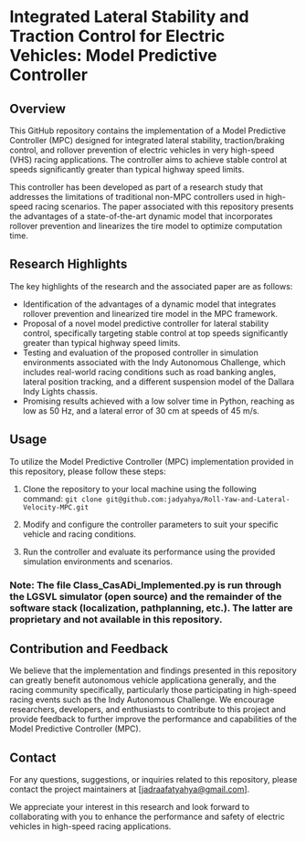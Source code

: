 # Integrated Lateral Stability and Traction Control for Electric Vehicles: Model Predictive Controller

## Overview

This GitHub repository contains the implementation of a Model Predictive Controller (MPC) designed for integrated lateral stability, traction/braking control, and rollover prevention of electric vehicles in very high-speed (VHS) racing applications. The controller aims to achieve stable control at speeds significantly greater than typical highway speed limits.

This controller has been developed as part of a research study that addresses the limitations of traditional non-MPC controllers used in high-speed racing scenarios. The paper associated with this repository presents the advantages of a state-of-the-art dynamic model that incorporates rollover prevention and linearizes the tire model to optimize computation time.

## Research Highlights

The key highlights of the research and the associated paper are as follows:

- Identification of the advantages of a dynamic model that integrates rollover prevention and linearized tire model in the MPC framework.
- Proposal of a novel model predictive controller for lateral stability control, specifically targeting stable control at top speeds significantly greater than typical highway speed limits.
- Testing and evaluation of the proposed controller in simulation environments associated with the Indy Autonomous Challenge, which includes real-world racing conditions such as road banking angles, lateral position tracking, and a different suspension model of the Dallara Indy Lights chassis.
- Promising results achieved with a low solver time in Python, reaching as low as 50 Hz, and a lateral error of 30 cm at speeds of 45 m/s.

## Usage

To utilize the Model Predictive Controller (MPC) implementation provided in this repository, please follow these steps:

1. Clone the repository to your local machine using the following command:
`git clone git@github.com:jadyahya/Roll-Yaw-and-Lateral-Velocity-MPC.git
`
2. Modify and configure the controller parameters to suit your specific vehicle and racing conditions.

3. Run the controller and evaluate its performance using the provided simulation environments and scenarios.


### Note: The file Class_CasADi_Implemented.py is run through the LGSVL simulator (open source) and the remainder of the software stack (localization, pathplanning, etc.). The latter are proprietary and not available in this repository.

## Contribution and Feedback

We believe that the implementation and findings presented in this repository can greatly benefit autonomous vehicle applicationa generally, and the racing community specifically, particularly those participating in high-speed racing events such as the Indy Autonomous Challenge. We encourage researchers, developers, and enthusiasts to contribute to this project and provide feedback to further improve the performance and capabilities of the Model Predictive Controller (MPC).

## Contact

For any questions, suggestions, or inquiries related to this repository, please contact the project maintainers at [jadraafatyahya@gmail.com].

We appreciate your interest in this research and look forward to collaborating with you to enhance the performance and safety of electric vehicles in high-speed racing applications.
